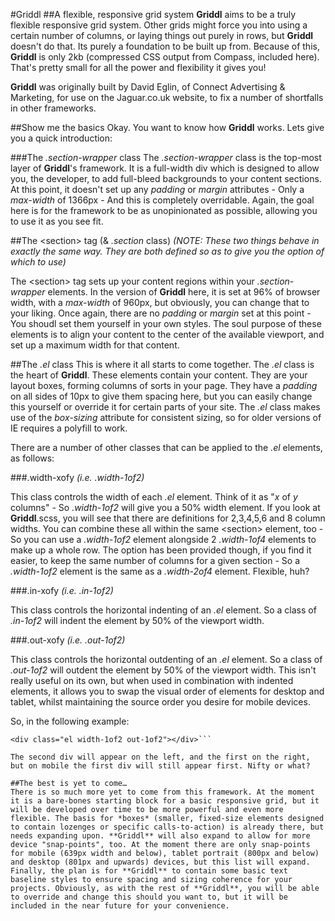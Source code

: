 #Griddl
##A flexible, responsive grid system
**Griddl** aims to be a truly flexible responsive grid system. Other grids might force you into using a certain number of columns, or laying things out purely in rows, but **Griddl** doesn't do that. Its purely a foundation to be built up from. Because of this, **Griddl** is only 2kb (compressed CSS output from Compass, included here). That's pretty small for all the power and flexibility it gives you!

**Griddl** was originally built by David Eglin, of Connect Advertising & Marketing, for use on the Jaguar.co.uk website, to fix a number of shortfalls in other frameworks.

##Show me the basics
Okay. You want to know how **Griddl** works. Lets give you a quick introduction:

###The *.section-wrapper* class
The *.section-wrapper* class is the top-most layer of **Griddl**'s framework. It is a full-width div which is designed to allow you, the developer, to add full-bleed backgrounds to your content sections. At this point, it doesn't set up any *padding* or *margin* attributes - Only a *max-width* of 1366px - And this is completely overridable. Again, the goal here is for the framework to be as unopinionated as possible, allowing you to use it as you see fit. 

##The \<section> tag (& *.section* class)
*(NOTE: These two things behave in exactly the same way. They are both defined so as to give you the option of which to use)*

The \<section> tag sets up your content regions within your *.section-wrapper* elements. In the version of **Griddl** here, it is set at 96% of browser width, with a *max-width* of 960px, but obviously, you can change that to your liking. Once again, there are no *padding* or *margin* set at this point - You shoudl set them yourself in your own styles. The soul purpose of these elements is to align your content to the center of the available viewport, and set up a maximum width for that content. 

##The *.el* class
This is where it all starts to come together. The *.el* class is the heart of **Griddl**. These elements contain your content. They are your layout boxes, forming columns of sorts in your page. They have a *padding* on all sides of 10px to give them spacing here, but you can easily change this yourself or override it for certain parts of your site. The *.el* class makes use of the *box-sizing* attribute for consistent sizing, so for older versions of IE requires a polyfill to work. 

There are a number of other classes that can be applied to the *.el* elements, as follows:

###.width-xofy
*(i.e. .width-1of2)*

This class controls the width of each *.el* element. Think of it as "*x* of *y* columns" - So *.width-1of2* will give you a 50% width element. If you look at **Griddl**.scss, you will see that there are definitions for 2,3,4,5,6 and 8 column widths. You can combine these all within the same \<section> element, too - So you can use a *.width-1of2* element alongside 2 *.width-1of4* elements to make up a whole row. The option has been provided though, if you find it easier, to keep the same number of columns for a given section - So a *.width-1of2* element is the same as a *.width-2of4* element. Flexible, huh? 

###.in-xofy
*(i.e. .in-1of2)*

This class controls the horizontal indenting of an *.el* element. So a class of *.in-1of2* will indent the element by 50% of the viewport width. 

###.out-xofy
*(i.e. .out-1of2)*

This class controls the horizontal outdenting of an *.el* element. So a class of *.out-1of2* will outdent the element by 50% of the viewport width. This isn't really useful on its own, but when used in combination with indented elements, it allows you to swap the visual order of elements for desktop and tablet, whilst maintaining the source order you desire for mobile devices. 

So, in the following example:

```<div class="el width-1of2 in-1of2"></div>
<div class="el width-1of2 out-1of2"></div>```

The second div will appear on the left, and the first on the right, but on mobile the first div will still appear first. Nifty or what? 

##The best is yet to come…
There is so much more yet to come from this framework. At the moment it is a bare-bones starting block for a basic responsive grid, but it will be developed over time to be more powerful and even more flexible. The basis for *boxes* (smaller, fixed-size elements designed to contain lozenges or specific calls-to-action) is already there, but needs expanding upon. **Griddl** will also expand to allow for more device "snap-points", too. At the moment there are only snap-points for mobile (639px width and below), tablet portrait (800px and below) and desktop (801px and upwards) devices, but this list will expand. Finally, the plan is for **Griddl** to contain some basic text baseline styles to ensure spacing and sizing coherence for your projects. Obviously, as with the rest of **Griddl**, you will be able to override and change this should you want to, but it will be included in the near future for your convenience. 